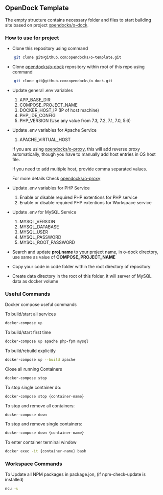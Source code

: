 ## OpenDock Template

The empty structure contains necessary folder and files to start building site based on project [opendocks/o-dock](https://github.com/opendocks/o-dock).

### How to use for project
- Clone this repository using command
```bash
    git clone git@github.com:opendocks/o-template.git
```

- Clone [opendocks/o-dock](https://github.com/opendocks/o-dock) repository within root of this repo using command
```bash
    git clone git@github.com:opendocks/o-dock.git
```

- Update general .env variables
   1. APP_BASE_DIR
   2. COMPOSE_PROJECT_NAME
   3. DOCKER_HOST_IP (IP of host machine)
   4. PHP_IDE_CONFIG
   5. PHP_VERSION (Use any value from 7.3, 7.2, 7.1, 7.0, 5.6)

- Update .env variables for Apache Service
   1. APACHE_VIRTUAL_HOST 
   
   If you are using [opendocks/o-proxy](https://github.com/opendocks/o-proxy), this will add reverse proxy automatically, though you have to manually add host entries in OS host file.
   
   If you need to add multiple host, provide comma separated values.
   
   For more details Check [opendocks/o-proxy](https://github.com/opendocks/o-proxy)
      
- Update .env variables for PHP Service
   1. Enable or disable required PHP extentions for PHP service
   2. Enable or disable required PHP extentions for Workspace service

- Update .env for MySQL Service
   1. MYSQL_VERSION
   2. MYSQL_DATABASE
   3. MYSQL_USER
   4. MYSQL_PASSWORD
   5. MYSQL_ROOT_PASSWORD  

- Search and update <b>proj.name</b> to your project name, in o-dock directory, use same as value of <b>COMPOSE_PROJECT_NAME</b> 

- Copy your code in code folder within the root directory of repository

- Create data directory in the root of this folder, it will server of MySQL data as docker volume



### Useful Commands

Docker compose useful commands
   
To build/start all services
```bash
docker-compose up
```
  
To build/start first time
```bash
docker-compose up apache php-fpm mysql
```

To build/rebuild explicitly
```bash
docker-compose up --build apache 
```

Close all running Containers
```bash
docker-compose stop
```

To stop single container do:
```bash
docker-compose stop {container-name}
```

To stop and remove all containers:
```bash
docker-compose down
```

To stop and remove single containers:
```bash
docker-compose down {container-name}
```

To enter container terminal window
```bash
docker exec -it {container-name} bash
```


### Workspace Commands
To Update all NPM packages in package.jon, (if npm-check-update is installed)
```bash
ncu -u
```